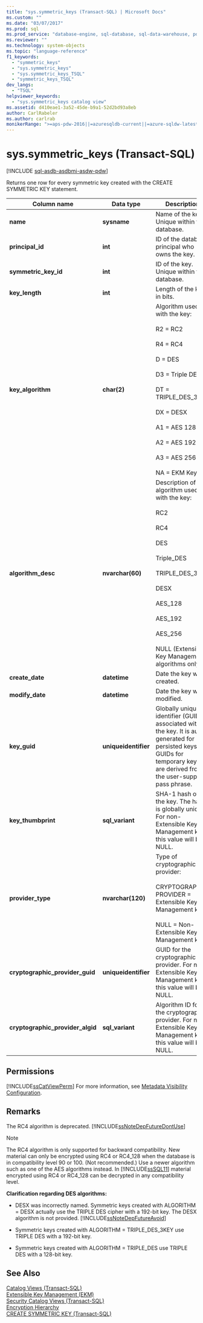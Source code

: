 ```yaml
---
title: "sys.symmetric_keys (Transact-SQL) | Microsoft Docs"
ms.custom: ""
ms.date: "03/07/2017"
ms.prod: sql
ms.prod_service: "database-engine, sql-database, sql-data-warehouse, pdw"
ms.reviewer: ""
ms.technology: system-objects
ms.topic: "language-reference"
f1_keywords: 
  - "symmetric_keys"
  - "sys.symmetric_keys"
  - "sys.symmetric_keys_TSQL"
  - "symmetric_keys_TSQL"
dev_langs: 
  - "TSQL"
helpviewer_keywords: 
  - "sys.symmetric_keys catalog view"
ms.assetid: d410eae1-3a52-45de-b9a1-52d2bd93a8eb
author: CarlRabeler
ms.author: carlrab
monikerRange: ">=aps-pdw-2016||=azuresqldb-current||=azure-sqldw-latest||>=sql-server-2016||=sqlallproducts-allversions||>=sql-server-linux-2017||=azuresqldb-mi-current"
---
```

# sys.symmetric_keys (Transact-SQL)
[!INCLUDE [sql-asdb-asdbmi-asdw-pdw](../../includes/applies-to-version/sql-asdb-asdbmi-asdw-pdw.md)]

  Returns one row for every symmetric key created with the CREATE SYMMETRIC KEY statement.  
  
|Column name|Data type|Description|  
|-----------------|---------------|-----------------|  
|**name**|**sysname**|Name of the key. Unique within the database.|  
|**principal_id**|**int**|ID of the database principal who owns the key.|  
|**symmetric_key_id**|**int**|ID of the key. Unique within the database.|  
|**key_length**|**int**|Length of the key in bits.|  
|**key_algorithm**|**char(2)**|Algorithm used with the key:<br /><br /> R2 = RC2<br /><br /> R4 = RC4<br /><br /> D = DES<br /><br /> D3 = Triple DES<br /><br /> DT = TRIPLE_DES_3KEY<br /><br /> DX = DESX<br /><br /> A1 = AES 128<br /><br /> A2 = AES 192<br /><br /> A3 = AES 256<br /><br /> NA = EKM Key|  
|**algorithm_desc**|**nvarchar(60)**|Description of the algorithm used with the key:<br /><br /> RC2<br /><br /> RC4<br /><br /> DES<br /><br /> Triple_DES<br /><br /> TRIPLE_DES_3KEY<br /><br /> DESX<br /><br /> AES_128<br /><br /> AES_192<br /><br /> AES_256<br /><br /> NULL (Extensible Key Management algorithms only)|  
|**create_date**|**datetime**|Date the key was created.|  
|**modify_date**|**datetime**|Date the key was modified.|  
|**key_guid**|**uniqueidentifier**|Globally unique identifier (GUID) associated with the key. It is auto-generated for persisted keys. GUIDs for temporary keys are derived from the user-supplied pass phrase.|  
|**key_thumbprint**|**sql_variant**|SHA-1 hash of the key. The hash is globally unique. For non-Extensible Key Management keys this value will be NULL.|  
|**provider_type**|**nvarchar(120)**|Type of cryptographic provider:<br /><br /> CRYPTOGRAPHIC PROVIDER = Extensible Key Management keys<br /><br /> NULL = Non-Extensible Key Management keys|  
|**cryptographic_provider_guid**|**uniqueidentifier**|GUID for the cryptographic provider. For non-Extensible Key Management keys this value will be NULL.|  
|**cryptographic_provider_algid**|**sql_variant**|Algorithm ID for the cryptographic provider. For non-Extensible Key Management keys this value will be NULL.|  
  
## Permissions  
 [!INCLUDE[ssCatViewPerm](../../includes/sscatviewperm-md.md)] For more information, see [Metadata Visibility Configuration](../../relational-databases/security/metadata-visibility-configuration.md).  
  
## Remarks  
 The RC4 algorithm is deprecated. [!INCLUDE[ssNoteDepFutureDontUse](../../includes/ssnotedepfuturedontuse-md.md)]  
  
> [!NOTE]  
>  The RC4 algorithm is only supported for backward compatibility. New material can only be encrypted using RC4 or RC4_128 when the database is in compatibility level 90 or 100. (Not recommended.) Use a newer algorithm such as one of the AES algorithms instead. In [!INCLUDE[ssSQL11](../../includes/sssql11-md.md)] material encrypted using RC4 or RC4_128 can be decrypted in any compatibility level.  
  
 **Clarification regarding DES algorithms:**  
  
-   DESX was incorrectly named. Symmetric keys created with ALGORITHM = DESX actually use the TRIPLE DES cipher with a 192-bit key. The DESX algorithm is not provided. [!INCLUDE[ssNoteDepFutureAvoid](../../includes/ssnotedepfutureavoid-md.md)]  
  
-   Symmetric keys created with ALGORITHM = TRIPLE_DES_3KEY use TRIPLE DES with a 192-bit key.  
  
-   Symmetric keys created with ALGORITHM = TRIPLE_DES use TRIPLE DES with a 128-bit key.  
  
## See Also  
 [Catalog Views &#40;Transact-SQL&#41;](../../relational-databases/system-catalog-views/catalog-views-transact-sql.md)   
 [Extensible Key Management &#40;EKM&#41;](../../relational-databases/security/encryption/extensible-key-management-ekm.md)   
 [Security Catalog Views &#40;Transact-SQL&#41;](../../relational-databases/system-catalog-views/security-catalog-views-transact-sql.md)   
 [Encryption Hierarchy](../../relational-databases/security/encryption/encryption-hierarchy.md)   
 [CREATE SYMMETRIC KEY &#40;Transact-SQL&#41;](../../t-sql/statements/create-symmetric-key-transact-sql.md)  
  
  
